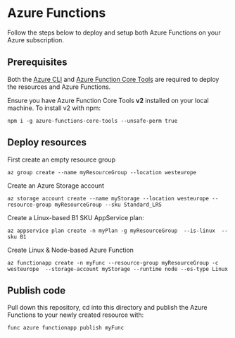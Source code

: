 # Azure Functions 
Follow the steps below to deploy and setup both Azure Functions on your Azure subscription.

## Prerequisites 
Both the [Azure CLI](https://docs.microsoft.com/en-us/cli/azure/install-azure-cli?view=azure-cli-latest) and [Azure Function Core Tools](https://github.com/Azure/azure-functions-core-tools/tree/master) are required to deploy the resources and Azure Functions.

Ensure you have Azure Function Core Tools **v2** installed on your local machine. To install v2 with npm:
```
npm i -g azure-functions-core-tools --unsafe-perm true
```

## Deploy resources
First create an empty resource group
```
az group create --name myResourceGroup --location westeurope
```
Create an Azure Storage account
```
az storage account create --name myStorage --location westeurope --resource-group myResourceGroup --sku Standard_LRS
```
Create a Linux-based B1 SKU AppService plan:
```
az appservice plan create -n myPlan -g myResourceGroup  --is-linux  --sku B1
```
Create Linux & Node-based Azure Function
```
az functionapp create -n myFunc --resource-group myResourceGroup -c westeurope  --storage-account myStorage --runtime node --os-type Linux
```

## Publish code
Pull down this repository, cd into this directory and publish the Azure Functions to your newly created resource with:
```
func azure functionapp publish myFunc
```